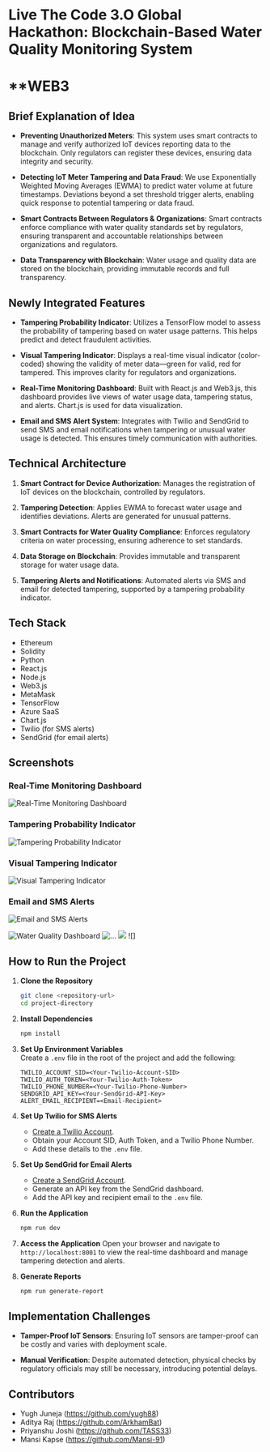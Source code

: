 # **Live The Code 3.O Global Hackathon: Blockchain-Based Water Quality Monitoring System**

# **WEB3

## **Brief Explanation of Idea**

- **Preventing Unauthorized Meters**: This system uses smart contracts to manage and verify authorized IoT devices reporting data to the blockchain. Only regulators can register these devices, ensuring data integrity and security.

- **Detecting IoT Meter Tampering and Data Fraud**: We use Exponentially Weighted Moving Averages (EWMA) to predict water volume at future timestamps. Deviations beyond a set threshold trigger alerts, enabling quick response to potential tampering or data fraud.

- **Smart Contracts Between Regulators & Organizations**: Smart contracts enforce compliance with water quality standards set by regulators, ensuring transparent and accountable relationships between organizations and regulators.

- **Data Transparency with Blockchain**: Water usage and quality data are stored on the blockchain, providing immutable records and full transparency.

## **Newly Integrated Features**

- **Tampering Probability Indicator**: Utilizes a TensorFlow model to assess the probability of tampering based on water usage patterns. This helps predict and detect fraudulent activities.

- **Visual Tampering Indicator**: Displays a real-time visual indicator (color-coded) showing the validity of meter data—green for valid, red for tampered. This improves clarity for regulators and organizations.

- **Real-Time Monitoring Dashboard**: Built with React.js and Web3.js, this dashboard provides live views of water usage data, tampering status, and alerts. Chart.js is used for data visualization.

- **Email and SMS Alert System**: Integrates with Twilio and SendGrid to send SMS and email notifications when tampering or unusual water usage is detected. This ensures timely communication with authorities.

## **Technical Architecture**

1. **Smart Contract for Device Authorization**: Manages the registration of IoT devices on the blockchain, controlled by regulators.

2. **Tampering Detection**: Applies EWMA to forecast water usage and identifies deviations. Alerts are generated for unusual patterns.

3. **Smart Contracts for Water Quality Compliance**: Enforces regulatory criteria on water processing, ensuring adherence to set standards.

4. **Data Storage on Blockchain**: Provides immutable and transparent storage for water usage data.

5. **Tampering Alerts and Notifications**: Automated alerts via SMS and email for detected tampering, supported by a tampering probability indicator.

## **Tech Stack**

- Ethereum
- Solidity
- Python
- React.js
- Node.js
- Web3.js
- MetaMask
- TensorFlow
- Azure SaaS
- Chart.js
- Twilio (for SMS alerts)
- SendGrid (for email alerts)

## **Screenshots**

### **Real-Time Monitoring Dashboard**
![Real-Time Monitoring Dashboard](https://res2.weblium.site/res/5eafe6572ef5d600210c6d9f/620a0daff5aaa100229e509b_optimized)

### **Tampering Probability Indicator**
![Tampering Probability Indicator](https://s3.amazonaws.com/s3-biz4intellia/images/live-location-tracking-of-tanks-with-volume-status.png)

### **Visual Tampering Indicator**
![Visual Tampering Indicator](https://www.researchgate.net/publication/356567003/figure/fig2/AS:1095141611831296@1638113515679/Smart-Water-Management-System-9.jpg)

### **Email and SMS Alerts**
![Email and SMS Alerts](https://www.boltiot.com/hs-fs/hubfs/Projects%20images%20and%20videos/IoT%20Based%20Flood%20Monitoring%20And%20Alerting%20System/Demonstration.jpg?width=585&name=Demonstration.jpg)

![Water Quality Dashboard](https://github.com/user-attachments/assets/8819b736-12df-45a7-a5c4-16e7da403ae8) ![...](https://github.com/user-attachments/assets/5a8613cc-71d4-4107-8c67-e68d03d9e1f7) ![](https://github.com/user-attachments/assets/bbad5af1-2c75-43e1-af1b-9f968e1e50f1) ![]




## **How to Run the Project**

1. **Clone the Repository**
   ```bash
   git clone <repository-url>
   cd project-directory
   ```

2. **Install Dependencies**
   ```bash
   npm install
   ```

3. **Set Up Environment Variables**  
   Create a `.env` file in the root of the project and add the following:
   ```
   TWILIO_ACCOUNT_SID=<Your-Twilio-Account-SID>
   TWILIO_AUTH_TOKEN=<Your-Twilio-Auth-Token>
   TWILIO_PHONE_NUMBER=<Your-Twilio-Phone-Number>
   SENDGRID_API_KEY=<Your-SendGrid-API-Key>
   ALERT_EMAIL_RECIPIENT=<Email-Recipient>
   ```

4. **Set Up Twilio for SMS Alerts**
   - [Create a Twilio Account](https://www.twilio.com/try-twilio).
   - Obtain your Account SID, Auth Token, and a Twilio Phone Number.
   - Add these details to the `.env` file.

5. **Set Up SendGrid for Email Alerts**
   - [Create a SendGrid Account](https://signup.sendgrid.com/).
   - Generate an API key from the SendGrid dashboard.
   - Add the API key and recipient email to the `.env` file.

6. **Run the Application**
   ```bash
   npm run dev
   ```

7. **Access the Application**
   Open your browser and navigate to `http://localhost:8001` to view the real-time dashboard and manage tampering detection and alerts.

8. **Generate Reports**
   ```bash
   npm run generate-report
   ```

## **Implementation Challenges**

- **Tamper-Proof IoT Sensors**: Ensuring IoT sensors are tamper-proof can be costly and varies with deployment scale.

- **Manual Verification**: Despite automated detection, physical checks by regulatory officials may still be necessary, introducing potential delays.

## **Contributors**

- Yugh Juneja (https://github.com/yugh88)
- Aditya Raj  (https://github.com/ArkhamBat)
- Priyanshu Joshi (https://github.com/TASS33)
- Mansi Kapse  (https://github.com/Mansi-91)

